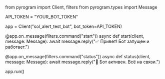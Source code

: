 from pyrogram import Client, filters
from pyrogram.types import Message

API_TOKEN = "YOUR_BOT_TOKEN"

app = Client("sol_alert_test_bot", bot_token=API_TOKEN)

@app.on_message(filters.command("start"))
async def start(client, message: Message):
    await message.reply("✅ Привет! Бот запущен и работает.")

@app.on_message(filters.command("status"))
async def status(client, message: Message):
    await message.reply("📡 Бот активен. Всё на связи.")

app.run()
